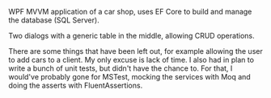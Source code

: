 WPF MVVM application of a car shop, uses EF Core to build and manage the database (SQL Server).

Two dialogs with a generic table in the middle, allowing CRUD operations.

There are some things that have been left out, for example allowing the user to add cars to a client. My only excuse is lack of time. I also had in plan to write a bunch of unit tests, but didn't have the chance to. For that, I would've probably gone for MSTest, mocking the services with Moq and doing the asserts with FluentAssertions.
